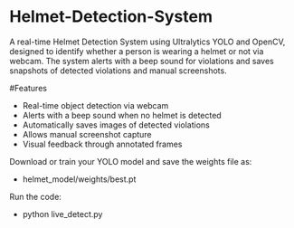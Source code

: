# Helmet-Detection-System

A real-time Helmet Detection System using Ultralytics YOLO and OpenCV, designed to identify whether a person is wearing a helmet or not via webcam. The system alerts with a beep sound for violations and saves snapshots of detected violations and manual screenshots.


#Features

- Real-time object detection via webcam
- Alerts with a beep sound when no helmet is detected
- Automatically saves images of detected violations
- Allows manual screenshot capture
- Visual feedback through annotated frames

Download or train your YOLO model and save the weights file as:
- helmet_model/weights/best.pt

Run the code:
- python live_detect.py

